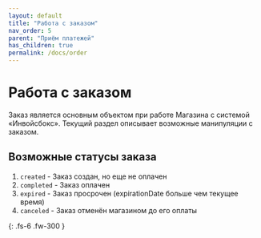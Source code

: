 ```yaml
---
layout: default
title: "Работа с заказом"
nav_order: 5
parent: "Приём платежей"
has_children: true
permalink: /docs/order
---
```


# Работа с заказом

Заказ является основным объектом при работе Магазина с системой &laquo;Инвойсбокс&raquo;.
Текущий раздел описывает возможные манипуляции с заказом.

## Возможные статусы заказа

1. `created` - Заказ создан, но еще не оплачен
2. `completed` - Заказ оплачен
3. `expired` - Заказ просрочен (expirationDate больше чем текущее время)
4. `canceled` - Заказ отменён магазином до его оплаты


{: .fs-6 .fw-300 }

